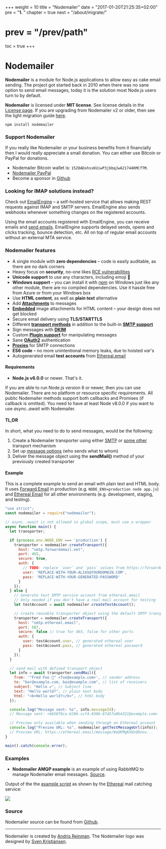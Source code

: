 +++
weight = 10
title = "Nodemailer"
date = "2017-01-20T21:25:35+02:00"
pre = "<b>1. </b>"
chapter = true
next = "/about/migrate/"
# prev = "/prev/path"
toc = true
+++

# Nodemailer

**Nodemailer** is a module for Node.js applications to allow easy as cake email sending. The project got started back in 2010 when there was no sane option to send email messages, today it is the solution most Node.js users turn to by default.

**Nodemailer** is licensed under **MIT license**. See license details in the [License page](/about/license/). If you are upgrading from Nodemailer v2 or older, then see the light migration guide [here](/about/migrate).

```
npm install nodemailer
```

### Support Nodemailer

If you really like Nodemailer or your business benefits from it financially then I would really appreciate a small donation. You can either use Bitcoin or PayPal for donations.

- Nodemailer Bitcoin wallet is: `15Z8ADxhssKUiwP3jbbqJwA21744KMCfTM`.
- [Nodemailer PayPal](https://www.paypal.me/nodemailer)
- Become a sponsor in [Github](https://github.com/sponsors/andris9)

### Looking for IMAP solutions instead?

Check out [EmailEngine](https://emailengine.app/) – a self-hosted service that allows making REST requests against IMAP and SMTP servers. EmailEngine also sends webhooks whenever something changes on the registered accounts.

Using the email accounts registered with EmailEngine, you can receive emails and [send emails](https://emailengine.app/sending-emails). EmailEngine supports delayed sends, opens and clicks tracking, bounce detection, etc. All on top of regular email accounts without an external MTA service.

### Nodemailer features

- A single module with **zero dependencies** – code is easily auditable, as there are no dark corners
- Heavy focus on **security**, no-one likes [RCE vulnerabilities](http://thehackernews.com/2017/01/phpmailer-swiftmailer-zendmail.html)
- **Unicode support** to use any characters, including emoji 💪
- **Windows support** – you can install it with [npm](https://www.npmjs.com/package/nodemailer) on Windows just like any other module, there are no compiled dependencies. Use it hassle free from Azure or from your Windows box
- Use **HTML content**, as well as **plain text** alternative
- Add **[Attachments](/message/attachments/)** to messages
- **[Embedded](/message/embedded-images/)** image attachments for HTML content – your design does not get blocked
- Secure email delivery using **TLS/STARTTLS**
- Different **[transport methods](/transports/)** in addition to the built-in **[SMTP support](/smtp/)**
- Sign messages with **[DKIM](/dkim/)**
- Custom **[Plugin support](/plugins/)** for manipulating messages
- Sane **[OAuth2](/smtp/oauth2/)** authentication
- **[Proxies](/smtp/proxies/)** for SMTP connections
- **ES6 code** – no more unintentional memory leaks, due to hoisted _var_'s
- Autogenerated email **test accounts** from [Ethereal.email](https://ethereal.email)

#### Requirements

- **Node.js v6.0.0** or newer. That's it.

If you are able to run Node.js version 6 or newer, then you can use Nodemailer. There are no platform or resource specific requirements. All public Nodemailer methods support both callbacks and Promises (if callback is omitted). You need to have at least Node v8.0.0 if you want to use _async..await_ with Nodemailer.

#### TL;DR

In short, what you need to do to send messages, would be the following:

1. Create a Nodemailer transporter using either [SMTP](/smtp/) or [some other](/transports/) transport mechanism
2. Set up [message options](/message/) (who sends what to whom)
3. Deliver the message object using the **sendMail()** method of your previously created transporter

#### Example

This is a complete example to send an email with plain text and HTML body. It uses [Forward Email](https://forwardemail.net) in production (e.g. `NODE_ENV=production node app.js`) and [Ethereal Email](https://ethereal.email/) for all other environments (e.g. development, staging, and testing).

```javascript
"use strict";
const nodemailer = require("nodemailer");

// async..await is not allowed in global scope, must use a wrapper
async function main() {
  let transporter;

  if (process.env.NODE_ENV === 'production') {
    transporter = nodemailer.createTransport({
      host: "smtp.forwardemail.net",
      port: 465,
      secure: true,
      auth: {
        // TODO: replace `user` and `pass` values from https://forwardemail.net
        user: 'REPLACE-WITH-YOUR-ALIAS@YOURDOMAIN.COM',
        pass: 'REPLACE-WITH-YOUR-GENERATED-PASSWORD'
      }
    });
  } else {
    // Generate test SMTP service account from ethereal.email
    // Only needed if you don't have a real mail account for testing
    let testAccount = await nodemailer.createTestAccount();

    // create reusable transporter object using the default SMTP transport
    transporter = nodemailer.createTransport({
      host: "smtp.ethereal.email",
      port: 587,
      secure: false // true for 465, false for other ports
      auth: {
        user: testAccount.user, // generated ethereal user
        pass: testAccount.pass, // generated ethereal password
      }
    });
  }

  // send mail with defined transport object
  let info = await transporter.sendMail({
    from: '"Fred Foo 👻" <foo@example.com>', // sender address
    to: "bar@example.com, baz@example.com", // list of receivers
    subject: "Hello ✔", // Subject line
    text: "Hello world?", // plain text body
    html: "<b>Hello world?</b>", // html body
  });

  console.log("Message sent: %s", info.messageId);
  // Message sent: <b658f8ca-6296-ccf4-8306-87d57a0b4321@example.com>

  // Preview only available when sending through an Ethereal account
  console.log("Preview URL: %s", nodemailer.getTestMessageUrl(info));
  // Preview URL: https://ethereal.email/message/WaQKMgKddxQDoou...
}

main().catch(console.error);
```

### Examples

- **Nodemailer AMQP example** is an example of using RabbitMQ to manage Nodemailer email messages. [Source](https://github.com/nodemailer/nodemailer-amqp-example).

Output of the the [example script](https://github.com/nodemailer/nodemailer/blob/master/examples/full.js) as shown by the [Ethereal](https://ethereal.email/) mail catching service:

![](https://cldup.com/D5Cj_C1Vw3.png)

### Source

Nodemailer source can be found from [Github](https://github.com/nodemailer/nodemailer/).

---

Nodemailer is created by [Andris Reinman](https://github.com/andris9). The Nodemailer logo was designed by [Sven Kristjansen](https://www.behance.net/kristjansen).
